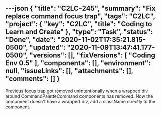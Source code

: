 ---json
{
  "title": "C2LC-245",
  "summary": "Fix replace command focus trap",
  "tags": "C2LC",
  "project": {
    "key": "C2LC",
    "title": "Coding to Learn and Create"
  },
  "type": "Task",
  "status": "Done",
  "date": "2020-11-02T17:35:21.815-0500",
  "updated": "2020-11-09T13:47:41.177-0500",
  "versions": [],
  "fixVersions": [
    "Coding Env 0.5"
  ],
  "components": [],
  "environment": null,
  "issueLinks": [],
  "attachments": [],
  "comments": []
}
---
Previous focus trap got removed unintentionally when a wrapped div around CommandPaletteCommand components has removed. Now the component doesn't have a wrapped div, add a className directly to the component.

        